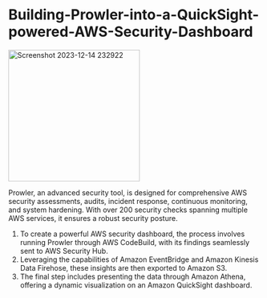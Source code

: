# Building-Prowler-into-a-QuickSight-powered-AWS-Security-Dashboard

<img width="262" alt="Screenshot 2023-12-14 232922" src="https://github.com/sankalpsp07/Building-Prowler-into-a-QuickSight-powered-AWS-Security-Dashboard/assets/77071390/2d35d302-e732-4035-9dc3-70b85da1537c">

Prowler, an advanced security tool, is designed for comprehensive AWS security assessments, audits, incident response, continuous monitoring, and system hardening. With over 200 security checks spanning multiple AWS services, it ensures a robust security posture.

1) To create a powerful AWS security dashboard, the process involves running Prowler through AWS CodeBuild, with its findings seamlessly sent to AWS Security Hub.
2) Leveraging the capabilities of Amazon EventBridge and Amazon Kinesis Data Firehose, these insights are then exported to Amazon S3.
3) The final step includes presenting the data through Amazon Athena, offering a dynamic visualization on an Amazon QuickSight dashboard.



